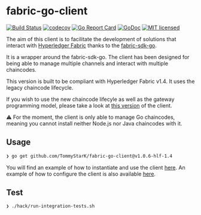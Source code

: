 # fabric-go-client

[![Build Status](https://travis-ci.org/TommyStarK/fabric-go-client.svg?branch=v1.4)](https://travis-ci.org/TommyStarK/fabric-go-client)
[![codecov](https://codecov.io/gh/TommyStarK/fabric-go-client/branch/v1.4/graph/badge.svg)](https://codecov.io/gh/TommyStarK/fabric-go-client/branch/v1.4)
[![Go Report Card](https://goreportcard.com/badge/github.com/TommyStarK/fabric-go-client)](https://goreportcard.com/report/github.com/TommyStarK/fabric-go-client)
[![GoDoc](https://godoc.org/github.com/TommyStarK/fabric-go-client?status.svg)](https://pkg.go.dev/github.com/TommyStarK/fabric-go-client)
[![MIT licensed](https://img.shields.io/badge/license-MIT-blue.svg)](./LICENSE)

The aim of this client is to facilitate the development of solutions that interact with [Hyperledger Fabric](https://hyperledger-fabric.readthedocs.io/en/release-1.4/whatsnew.html) thanks to the [fabric-sdk-go](https://github.com/hyperledger/fabric-sdk-go).

It is a wrapper around the fabric-sdk-go. The client has been designed for being able to manage multiple channels and interact with multiple chaincodes.

This version is built to be compliant with Hyperledger Fabric v1.4. It uses the legacy chaincode lifecycle.

If you wish to use the new chaincode lifecyle as well as the gateway programming model, please take a look at [this version](https://github.com/TommyStarK/fabric-go-client) of the client.

:warning: For the moment, the client is only able to manage Go chaincodes, meaning you cannot install neither Node.js nor Java chaincodes with it.

## Usage

```bash
❯ go get github.com/TommyStarK/fabric-go-client@v1.0.6-hlf-1.4
```

You will find an example of how to instantiate and use the client [here](https://github.com/TommyStarK/fabric-go-client/blob/v1.4/example_test.go). An example of how to configure the client is also available [here](https://github.com/TommyStarK/fabric-go-client/blob/v1.4/testdata/client/client-config.yaml).

## Test

```bash
❯ ./hack/run-integration-tests.sh
```

